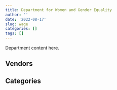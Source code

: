```yaml
---
title: Department for Women and Gender Equality
author: ''
date: '2022-08-17'
slug: wage
categories: []
tags: []
---
```


<script src="/rmarkdown-libs/htmlwidgets/htmlwidgets.js"></script>
<link href="/rmarkdown-libs/datatables-css/datatables-crosstalk.css" rel="stylesheet" />
<script src="/rmarkdown-libs/datatables-binding/datatables.js"></script>
<script src="/rmarkdown-libs/jquery/jquery-3.6.0.min.js"></script>
<link href="/rmarkdown-libs/dt-core-bootstrap/css/dataTables.bootstrap.min.css" rel="stylesheet" />
<link href="/rmarkdown-libs/dt-core-bootstrap/css/dataTables.bootstrap.extra.css" rel="stylesheet" />
<script src="/rmarkdown-libs/dt-core-bootstrap/js/jquery.dataTables.min.js"></script>
<script src="/rmarkdown-libs/dt-core-bootstrap/js/dataTables.bootstrap.min.js"></script>
<link href="/rmarkdown-libs/crosstalk/css/crosstalk.min.css" rel="stylesheet" />
<script src="/rmarkdown-libs/crosstalk/js/crosstalk.min.js"></script>
<script src="/rmarkdown-libs/htmlwidgets/htmlwidgets.js"></script>
<link href="/rmarkdown-libs/datatables-css/datatables-crosstalk.css" rel="stylesheet" />
<script src="/rmarkdown-libs/datatables-binding/datatables.js"></script>
<script src="/rmarkdown-libs/jquery/jquery-3.6.0.min.js"></script>
<link href="/rmarkdown-libs/dt-core-bootstrap/css/dataTables.bootstrap.min.css" rel="stylesheet" />
<link href="/rmarkdown-libs/dt-core-bootstrap/css/dataTables.bootstrap.extra.css" rel="stylesheet" />
<script src="/rmarkdown-libs/dt-core-bootstrap/js/jquery.dataTables.min.js"></script>
<script src="/rmarkdown-libs/dt-core-bootstrap/js/dataTables.bootstrap.min.js"></script>
<link href="/rmarkdown-libs/crosstalk/css/crosstalk.min.css" rel="stylesheet" />
<script src="/rmarkdown-libs/crosstalk/js/crosstalk.min.js"></script>

Department content here.

## Vendors

<div id="htmlwidget-1" style="width:100%;height:auto;" class="datatables html-widget"></div>
<script type="application/json" data-for="htmlwidget-1">{"x":{"style":"bootstrap","filter":"none","vertical":false,"data":[["<a href=\"/vendors/advanced_business_interiors/\">ADVANCED BUSINESS INTERIORS<\/a>","<a href=\"/vendors/advanced_chippewa_technologies/\">ADVANCED CHIPPEWA TECHNOLOGIES<\/a>","<a href=\"/vendors/altis_human_resources/\">ALTIS HUMAN RESOURCES<\/a>","<a href=\"/vendors/artemp_personnel_services/\">ARTEMP PERSONNEL SERVICES<\/a>","<a href=\"/vendors/bell_canada/\">BELL CANADA<\/a>","<a href=\"/vendors/blackberry/\">BLACKBERRY<\/a>","<a href=\"/vendors/brookfield_global_integrated_solutions/\">BROOKFIELD GLOBAL INTEGRATED SOLUTIONS<\/a>","<a href=\"/vendors/calian/\">CALIAN<\/a>","<a href=\"/vendors/canadian_corps_of_commissionaires/\">CANADIAN CORPS OF COMMISSIONAIRES<\/a>","<a href=\"/vendors/cbci_telecom/\">CBCI TELECOM<\/a>","<a href=\"/vendors/cision_canada/\">CISION CANADA<\/a>","<a href=\"/vendors/cnw_group/\">CNW GROUP<\/a>","<a href=\"/vendors/csdc_systems/\">CSDC SYSTEMS<\/a>","<a href=\"/vendors/donna_cona/\">DONNA CONA<\/a>","<a href=\"/vendors/ekos_research_associates/\">EKOS RESEARCH ASSOCIATES<\/a>","<a href=\"/vendors/excel_human_resources/\">EXCEL HUMAN RESOURCES<\/a>","<a href=\"/vendors/gartner/\">GARTNER<\/a>","<a href=\"/vendors/graybridge_international_consulting/\">GRAYBRIDGE INTERNATIONAL CONSULTING<\/a>","<a href=\"/vendors/hewlett_packard/\">HEWLETT PACKARD<\/a>","<a href=\"/vendors/hypertec/\">HYPERTEC<\/a>","<a href=\"/vendors/ids_systems_consultants/\">IDS SYSTEMS CONSULTANTS<\/a>","<a href=\"/vendors/itex/\">ITEX<\/a>","<a href=\"/vendors/leverage_technology_resources/\">LEVERAGE TECHNOLOGY RESOURCES<\/a>","<a href=\"/vendors/lionbridge/\">LIONBRIDGE<\/a>","<a href=\"/vendors/maplesoft_consulting/\">MAPLESOFT CONSULTING<\/a>","<a href=\"/vendors/maxsys_staffing_and_consulting/\">MAXSYS STAFFING AND CONSULTING<\/a>","<a href=\"/vendors/media_q/\">MEDIA Q<\/a>","<a href=\"/vendors/microsoft_canada/\">MICROSOFT CANADA<\/a>","<a href=\"/vendors/mishkumi_technologies/\">MISHKUMI TECHNOLOGIES<\/a>","<a href=\"/vendors/n12_consulting/\">N12 CONSULTING<\/a>","<a href=\"/vendors/newfound_recruiting/\">NEWFOUND RECRUITING<\/a>","<a href=\"/vendors/printers_plus/\">PRINTERS PLUS<\/a>","<a href=\"/vendors/purespirit_solutions/\">PURESPIRIT SOLUTIONS<\/a>","<a href=\"/vendors/qmr/\">QMR<\/a>","<a href=\"/vendors/quantum_management_services/\">QUANTUM MANAGEMENT SERVICES<\/a>","<a href=\"/vendors/sdl_international_canada/\">SDL INTERNATIONAL CANADA<\/a>","<a href=\"/vendors/sensus_communication_solutions/\">SENSUS COMMUNICATION SOLUTIONS<\/a>","<a href=\"/vendors/softchoice/\">SOFTCHOICE<\/a>","<a href=\"/vendors/stratos/\">STRATOS<\/a>","<a href=\"/vendors/systemscope/\">SYSTEMSCOPE<\/a>","<a href=\"/vendors/the_aim_group/\">THE AIM GROUP<\/a>","<a href=\"/vendors/ubiqus_canada/\">UBIQUS CANADA<\/a>","<a href=\"/vendors/university_of_calgary/\">UNIVERSITY OF CALGARY<\/a>","<a href=\"/vendors/university_of_new_brunswick/\">UNIVERSITY OF NEW BRUNSWICK<\/a>","<a href=\"/vendors/university_of_saskatchewan/\">UNIVERSITY OF SASKATCHEWAN<\/a>","<a href=\"/vendors/university_of_waterloo/\">UNIVERSITY OF WATERLOO<\/a>","<a href=\"/vendors/university_of_western_ontario/\">UNIVERSITY OF WESTERN ONTARIO<\/a>","<a href=\"/vendors/xerox/\">XEROX<\/a>","<a href=\"/vendors/zycom/\">ZYCOM<\/a>"],[null,null,"$  10,816.61","$   1,864.58",null,null,null,null,null,"$  97,443.97",null,null,null,null,null,"$  60,865.56",null,null,null,null,null,null,null,null,null,null,null,null,"$  72,395.28","$ 105,586.57",null,null,null,"$     731.91",null,null,null,null,null,null,null,null,null,null,null,null,"$  20,614.37","$  14,382.39","$ 192,585.21"],["$  14,169.06","$  22,954.37","$ 447,544.89","$   5,249.50","$ 127,472.49","$  34,174.62","$  45,014.66",null,null,"$ 301,692.16",null,null,"$   6,364.10","$  52,313.63","$  13,797.00","$ 128,426.48","$     226.04",null,null,"$  48,426.16",null,"$  21,866.87",null,"$  16,000.00","$  50,090.26","$   3,409.98","$  23,067.01","$  28,085.93",null,"$ 109,475.03","$  24,920.83",null,"$ 133,960.93","$ 184,600.19",null,"$  30,353.40",null,"$  32,722.08",null,"$  39,953.81",null,"$  25,000.00",null,null,null,null,"$  28,381.19","$  17,664.27","$ 165,033.30"],[null,"$  95,235.40","$ 449,047.12",null,"$ 159,814.68","$  47,196.93",null,"$  89,244.60","$  11,703.55","$  56,436.08","$  18,549.30","$  29,289.60","$   8,446.89",null,null,"$ 462,724.78","$ 115,154.68","$  13,149.66","$ 165,394.52",null,"$  39,091.50",null,"$  43,883.55","$ 110,489.90","$  55,587.98","$  36,471.98","$   1,932.99","$  49,769.70",null,"$  20,284.50","$   5,038.66","$  24,849.10","$  60,879.26","$ 101,299.01","$  15,866.98",null,"$  30,502.87","$  38,464.35","$   7,783.27",null,"$  13,813.38","$ 225,205.48","$  54,428.62","$  40,000.00","$  24,931.50","$  15,719.15",null,"$  17,616.01","$   3,750.34"]],"container":"<table class=\"table table-striped table-hover row-border order-column display\">\n  <thead>\n    <tr>\n      <th>Vendor<\/th>\n      <th>2018-2019<\/th>\n      <th>2019-2020<\/th>\n      <th>2020-2021<\/th>\n    <\/tr>\n  <\/thead>\n<\/table>","options":{"order":[[4,"desc"]],"pageLength":10,"autoWidth":true,"columnDefs":[],"orderClasses":false}},"evals":[],"jsHooks":[]}</script>

## Categories

<div id="htmlwidget-2" style="width:100%;height:auto;" class="datatables html-widget"></div>
<script type="application/json" data-for="htmlwidget-2">{"x":{"style":"bootstrap","filter":"none","vertical":false,"data":[["<a href=\"/categories/1_facilities_and_construction/\">Facilities and construction<\/a>","<a href=\"/categories/10_office_management/\">Office management<\/a>","<a href=\"/categories/2_professional_services/\">Professional services<\/a>","<a href=\"/categories/3_information_technology/\">Information technology<\/a>","<a href=\"/categories/4_medical/\">Medical<\/a>","<a href=\"/categories/7_travel/\">Travel<\/a>","<a href=\"/categories/8_security_and_protection/\">Security and protection<\/a>","<a href=\"/categories/9_human_capital/\">Human capital<\/a>"],[null,"$     5,213.76",null,"$    63,978.26",null,null,null,null],[null,"$    98,410.47","$   445,215.52","$   565,196.81",null,null,null,"$    15,412.19"],["$    16,901.90","$   584,516.48","$ 2,431,456.29","$ 1,215,408.14",null,"$    19,685.66","$   103,123.80","$   168,593.64"],["$     3,619.02","$    17,616.01","$ 5,107,796.10","$ 1,402,529.46","$    10,922.62","$     3,295.71","$    11,703.55","$   153,744.51"]],"container":"<table class=\"table table-striped table-hover row-border order-column display\">\n  <thead>\n    <tr>\n      <th>Category<\/th>\n      <th>2017-2018<\/th>\n      <th>2018-2019<\/th>\n      <th>2019-2020<\/th>\n      <th>2020-2021<\/th>\n    <\/tr>\n  <\/thead>\n<\/table>","options":{"order":[[4,"desc"]],"pageLength":20,"autoWidth":true,"columnDefs":[],"orderClasses":false,"lengthMenu":[10,20,25,50,100]}},"evals":[],"jsHooks":[]}</script>
